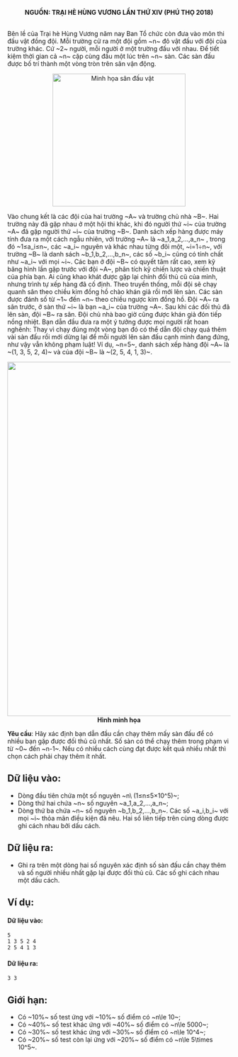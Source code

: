 **<center>NGUỒN: TRẠI HÈ HÙNG VƯƠNG LẦN THỨ XIV (PHÚ THỌ 2018)</center>**
<br>

Bên lề của Trại hè Hùng Vương năm nay Ban Tổ chức còn đưa vào môn thi đấu vật đồng đội. Mỗi trường cử ra một đội gồm ~n~ đô vật đấu với đội của trường khác. Cứ ~2~ người, mỗi người ở một trường đấu với nhau. Để tiết kiệm thời gian cả ~n~ cặp cùng đấu một lúc trên ~n~ sàn. Các sàn đấu được bố trí thành một vòng tròn trên sân vận động.
<center><img src="/images/problems/813/wrestling.png" width=300px title="Minh họa sân đấu vật"></center>

Vào chung kết là các đội của  hai trường ~A~ và trường chủ nhà ~B~. Hai trường này đã gặp nhau ở một hội thi khác, khi đó người thứ ~i~ của trường ~A~ đã gặp người thứ ~i~ của trường ~B~. Danh sách xếp hàng được máy tính đưa ra một cách ngẫu nhiên, với trường ~A~ là ~a_1,a_2,...,a_n~ , trong đó ~1≤a_i≤n~, các ~a_i~ nguyên và khác nhau từng đôi một, ~i=1÷n~, với trường ~B~ là danh sách ~b_1,b_2,...,b_n~, các số ~b_i~ cũng có tính chất như ~a_i~ với mọi ~i~. Các bạn ở đội ~B~ có quyết tâm rất cao, xem kỹ băng hình lần gặp trước với đội ~A~, phân tích kỹ chiến lược và chiến thuật của phía bạn. Ai cũng khao khát được gặp lại chính đối thủ cũ của mình, nhưng trình tự xếp hàng đã cố định. 
Theo truyền thống, mỗi đội sẽ chạy quanh sân theo chiều kim đồng hồ chào khán giả rồi mới lên sàn. Các sàn được đánh số từ ~1~ đến ~n~ theo chiều ngược kim đồng hồ. Đội ~A~ ra sân trước,  ở sàn thứ ~i~ là bạn ~a_i~ của trường ~A~. Sau khi các đối thủ đã lên sàn, đội ~B~ ra sân. Đội chủ nhà bao giờ cũng được khán giả đón tiếp nồng nhiệt. Bạn dẫn đầu đưa ra một ý tưởng được mọi người rất hoan nghênh: Thay vì chạy đúng một vòng bạn đó có thể dẫn đội chạy quá thêm vài sàn đấu rồi mới dừng lại để mỗi người lên sàn đấu cạnh mình đang đứng, như vậy vẫn không phạm luật!
Ví dụ, ~n=5~, danh sách xếp hàng đội ~A~ là ~(1, 3, 5, 2, 4)~ và của đội ~B~ là ~(2, 5, 4, 1, 3)~.
 <center><img src="/images/problems/813/wrestling.svg" width = 800px></center>
 <center><b>Hình minh họa</b></center>

**Yêu cầu**: Hãy xác định bạn dẫn đầu cần chạy thêm mấy sàn đấu để có nhiều bạn gặp được đối thủ cũ nhất. Số sàn có thể chạy thêm trong phạm vi từ ~0~ đến ~n-1~. Nếu có nhiều cách cùng đạt được kết quả nhiều nhất thì chọn cách phải chạy thêm ít nhất. 

## Dữ liệu vào:
- Dòng đầu tiên chứa một số nguyên ~n\ (1≤n≤5×10^5)~;
- Dòng thứ hai chứa ~n~ số nguyên ~a_1,a_2,...,a_n~;
- Dòng thứ ba chứa ~n~ số nguyên ~b_1,b_2,...,b_n~.
Các số ~a_i,b_i~ với mọi ~i~ thỏa mãn điều kiện đã nêu. Hai số liên tiếp trên cùng dòng được ghi cách nhau bởi dấu cách.

## Dữ liệu ra:
- Ghi ra trên một dòng hai số nguyên xác định số sàn đấu cần chạy thêm và số người nhiều nhất gặp lại được đối thủ cũ. Các số ghi cách nhau một dấu cách.

## Ví dụ:
#### Dữ liệu vào:
```
5
1 3 5 2 4
2 5 4 1 3
```

#### Dữ liệu ra:
```
3 3
```

## Giới hạn:
- Có ~10\%~ số test ứng với ~10\%~ số điểm có ~n\le 10~;
- Có ~40\%~ số test khác ứng với ~40\%~ số điểm có ~n\le 5000~;
- Có ~30\%~ số test khác ứng với ~30\%~ số điểm có ~n\le 10^4~;
- Có ~20\%~ số test còn lại ứng với ~20\%~ số điểm có ~n\le 5\times 10^5~.